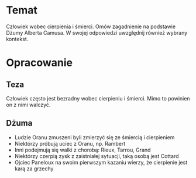 # Temat
Człowiek wobec cierpienia i śmierci. Omów zagadnienie na podstawie Dżumy Alberta Camusa. W swojej odpowiedzi uwzględnij również wybrany kontekst.

# Opracowanie
## Teza
Człowiek często jest bezradny wobec cierpieniu i śmierci. Mimo to powinien on z nimi walczyć.

## Dżuma
- Ludzie Oranu zmuszeni byli zmierzyć się ze śmiercią i cierpieniem
- Niektórzy próbują uciec z Oranu, np. Rambert
- Inni podejmują się walki z chorobą: Rieux, Tarrou, Grand
- Niektórzy czerpią zysk z zaistniałej sytuacji, taką osobą jest Cottard
- Ojciec Paneloux na swoim pierwszym kazaniu wierzy, że cierpienie jest karą za grzechy